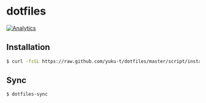 # dotfiles

[![Analytics](https://ga-beacon.appspot.com/UA-4932407-14/dotfiles/readme)](https://github.com/igrigorik/ga-beacon)

## Installation

```bash
$ curl -fsSL https://raw.github.com/yuku-t/dotfiles/master/script/install.sh | bash
```

## Sync

```bash
$ dotfiles-sync
```
